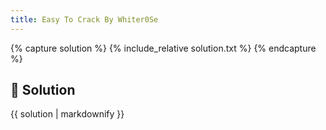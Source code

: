 ```yaml
---
title: Easy To Crack By Whiter0Se
---
```


{% capture solution %}
{% include_relative solution.txt %}
{% endcapture %}

## 📝 Solution

{{ solution | markdownify }}
